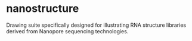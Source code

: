 # nanostructure
Drawing suite specifically designed for illustrating RNA structure libraries derived from Nanopore sequencing technologies.
